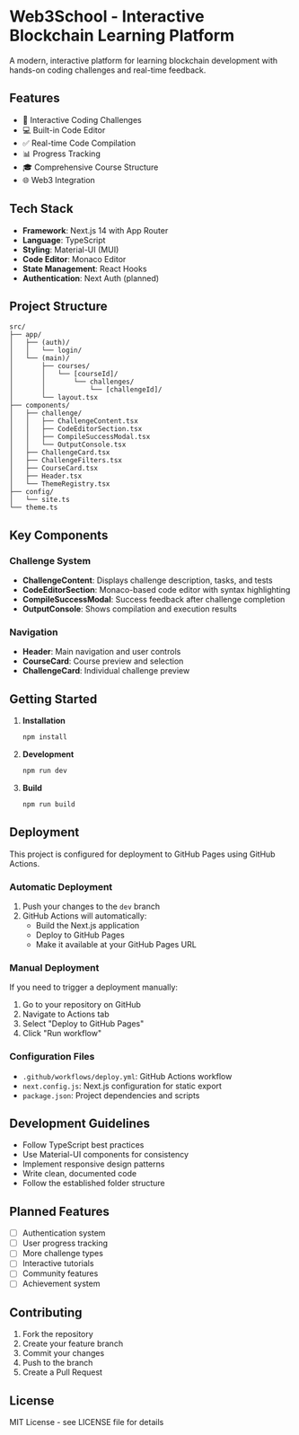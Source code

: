 # Web3School - Interactive Blockchain Learning Platform

A modern, interactive platform for learning blockchain development with hands-on coding challenges and real-time feedback.

## Features

- 🎯 Interactive Coding Challenges
- 💻 Built-in Code Editor
- ✅ Real-time Code Compilation
- 📊 Progress Tracking
- 🎓 Comprehensive Course Structure
- 🌐 Web3 Integration

## Tech Stack

- **Framework**: Next.js 14 with App Router
- **Language**: TypeScript
- **Styling**: Material-UI (MUI)
- **Code Editor**: Monaco Editor
- **State Management**: React Hooks
- **Authentication**: Next Auth (planned)

## Project Structure

```
src/
├── app/
│   ├── (auth)/
│   │   └── login/
│   └── (main)/
│       ├── courses/
│       │   └── [courseId]/
│       │       └── challenges/
│       │           └── [challengeId]/
│       └── layout.tsx
├── components/
│   ├── challenge/
│   │   ├── ChallengeContent.tsx
│   │   ├── CodeEditorSection.tsx
│   │   ├── CompileSuccessModal.tsx
│   │   └── OutputConsole.tsx
│   ├── ChallengeCard.tsx
│   ├── ChallengeFilters.tsx
│   ├── CourseCard.tsx
│   ├── Header.tsx
│   └── ThemeRegistry.tsx
├── config/
│   └── site.ts
└── theme.ts
```

## Key Components

### Challenge System
- **ChallengeContent**: Displays challenge description, tasks, and tests
- **CodeEditorSection**: Monaco-based code editor with syntax highlighting
- **CompileSuccessModal**: Success feedback after challenge completion
- **OutputConsole**: Shows compilation and execution results

### Navigation
- **Header**: Main navigation and user controls
- **CourseCard**: Course preview and selection
- **ChallengeCard**: Individual challenge preview

## Getting Started

1. **Installation**
   ```bash
   npm install
   ```

2. **Development**
   ```bash
   npm run dev
   ```

3. **Build**
   ```bash
   npm run build
   ```

## Deployment

This project is configured for deployment to GitHub Pages using GitHub Actions.

### Automatic Deployment

1. Push your changes to the `dev` branch
2. GitHub Actions will automatically:
   - Build the Next.js application
   - Deploy to GitHub Pages
   - Make it available at your GitHub Pages URL

### Manual Deployment

If you need to trigger a deployment manually:

1. Go to your repository on GitHub
2. Navigate to Actions tab
3. Select "Deploy to GitHub Pages"
4. Click "Run workflow"

### Configuration Files

- `.github/workflows/deploy.yml`: GitHub Actions workflow
- `next.config.js`: Next.js configuration for static export
- `package.json`: Project dependencies and scripts

## Development Guidelines

- Follow TypeScript best practices
- Use Material-UI components for consistency
- Implement responsive design patterns
- Write clean, documented code
- Follow the established folder structure

## Planned Features

- [ ] Authentication system
- [ ] User progress tracking
- [ ] More challenge types
- [ ] Interactive tutorials
- [ ] Community features
- [ ] Achievement system

## Contributing

1. Fork the repository
2. Create your feature branch
3. Commit your changes
4. Push to the branch
5. Create a Pull Request

## License

MIT License - see LICENSE file for details
